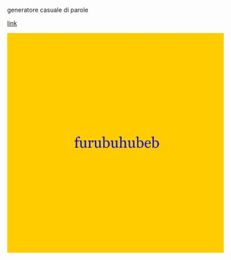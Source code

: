 generatore casuale di parole

[link](https://editor.p5js.org/angelicazanibellato/full/_WR3uS23N)

![](https://raw.githubusercontent.com/angelicazanibellato/archive/master/angelicazanibellato/Esercizi%20p5/generatore%20parole/img1.jpg)
